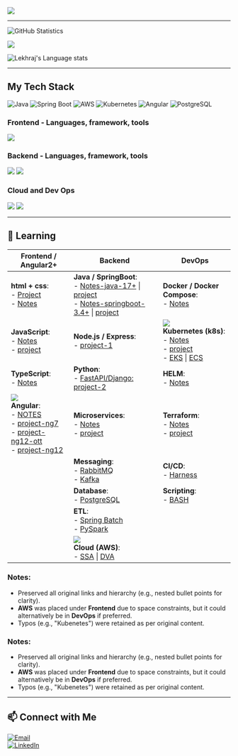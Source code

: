 ![](https://komarev.com/ghpvc/?username=lekhrajdinkar)  

---

![GitHub Statistics](https://github-readme-stats.vercel.app/api?username=lekhrajdinkar&show_icons=true&theme=light) 

![](https://github-readme-streak-stats.herokuapp.com?user=lekhrajdinkar&theme=light)

![Lekhraj's Language stats](https://github-readme-stats-eight-theta.vercel.app/api/top-langs/?username=lekhrajdinkar&layout=compact&langs_count=8&hide_border=true&theme=light&hide=Jupyter%20Notebook,HTML)

---
## My Tech Stack  
![Java](https://img.shields.io/badge/Java-ED8B00?style=for-the-badge&logo=java&logoColor=white)
![Spring Boot](https://img.shields.io/badge/Spring_Boot-6DB33F?style=for-the-badge&logo=spring-boot&logoColor=white)
![AWS](https://img.shields.io/badge/AWS-232F3E?style=for-the-badge&logo=amazon-aws&logoColor=white)
![Kubernetes](https://img.shields.io/badge/Kubernetes-326CE5?style=for-the-badge&logo=kubernetes&logoColor=white)
![Angular](https://img.shields.io/badge/Angular-DD0031?style=for-the-badge&logo=angular&logoColor=white)
![PostgreSQL](https://img.shields.io/badge/PostgreSQL-316192?style=for-the-badge&logo=postgresql&logoColor=white)


### Frontend - Languages, framework, tools
<img src="https://skillicons.dev/icons?i=angular,ts,css,html,js,redux,rxjs,npm,nodejs&theme=light" />

### Backend - Languages, framework, tools
<img src="https://skillicons.dev/icons?i=java,spring,hibernate,python,django,nodejs,maven,postgres&theme=light" />  
<img src="https://skillicons.dev/icons?i=eclipse,idea,pycharm,vscode,postman,kafka,rabbitmq&theme=light" />

### Cloud and Dev Ops
<img src="https://skillicons.dev/icons?i=aws,terraform&theme=light" />
<img src="https://skillicons.dev/icons?i=docker,kubernetes,git,github,linux,bash&theme=light" />

---

## 🌱 Learning  

| **Frontend / Angular2+**              | **Backend**                      | **DevOps**                      |
|----------------------------------------|----------------------------------|----------------------------------|
| **html + css**:<br> - [Project](https://github.com/lekhrajdinkar/01-front-end-pack/tree/master/StyleHTML)<br> - [Notes](https://github.com/lekhrajdinkar/01-front-end-pack/tree/master/01-Frontend-html-css-maximilliam-2018/NOTES-CSS) | **Java / SpringBoot**:<br> - [Notes-java-17+](https://github.com/lekhrajdinkar/02-Java17/tree/main/Notes) \| [project](https://github.com/lekhrajdinkar/02-Java17)<br> - [Notes-springboot-3.4+](https://github.com/lekhrajdinkar/02-backend-java-spring/tree/main/00_Springboot) \| [project](https://github.com/lekhrajdinkar/02-backend-java-spring/tree/main/src/main/java/com/lekhraj/java/spring) | **Docker / Docker Compose**:<br> - [Notes](https://github.com/lekhrajdinkar/02-backend-java-spring/tree/main/02_docker) |
| **JavaScript**:<br> - [Notes](https://github.com/lekhrajdinkar/01-front-end-pack/tree/master/VanillaJS/NOTES_JS)<br> - [project](https://github.com/lekhrajdinkar/01-front-end-pack/tree/master/VanillaJS) | **Node.js / Express**:<br> - [project-1](https://github.com/lekhrajdinkar/02-Backend-API-NodeJS) | <img src="https://skillicons.dev/icons?i=kubernetes&theme=light"/> <br> **Kubernetes (k8s)**:<br> - [Notes](https://github.com/lekhrajdinkar/02-backend-java-spring/tree/main/03_Kubernetes)<br> - [project](https://github.com/lekhrajdinkar/02-backend-java-spring/tree/main/03_Kubernetes/00_project)<br> - [EKS](https://github.com/lekhrajdinkar/02-backend-java-spring/tree/main/03_Kubernetes/04_EKS) \| [ECS](https://github.com/lekhrajdinkar/02-backend-java-spring/tree/main/03_Kubernetes/03_ECS) |
| **TypeScript**:<br> - [Notes](https://github.com/lekhrajdinkar/01-front-end-pack/tree/master/SupersetTS) | **Python**:<br> - [FastAPI/Django: project-2](https://github.com/lekhrajdinkar/02-Backend-Python) | **HELM**:<br> - [Notes](https://github.com/lekhrajdinkar/02-backend-java-spring/tree/main/03_Kubernetes/05_helm) |
| <img src="https://skillicons.dev/icons?i=angular&theme=light"/> <br> **Angular**:<br> - [NOTES](https://github.com/lekhrajdinkar/01-Frontend-Angular6-fundamentals/tree/master/notes)<br> - [project-ng7](https://github.com/lekhrajdinkar/01-Frontend-MEAN-stack)<br> - [project-ng12-ott](https://github.com/lekhrajdinkar/99-project-01-OTT-ng)<br> - [project-ng12](https://github.com/lekhrajdinkar/01-front-end-pack/tree/master/ng12) | **Microservices**:<br> - [Notes](https://github.com/lekhrajdinkar/03-spring-cloud-v2/tree/main/Notes)<br> - [project](https://github.com/lekhrajdinkar/03-spring-cloud-v2) | **Terraform**:<br> - [Notes](https://github.com/lekhrajdinkar/02-backend-java-spring/tree/main/04_terraform)<br> - [project](https://github.com/lekhrajdinkar/02-backend-java-spring/tree/main/04_terraform/project/aws-config-maps) |
| | **Messaging**:<br> - [RabbitMQ](https://github.com/lekhrajdinkar/02-backend-java-spring/blob/main/06_messaging/rmq/06_Messaging_rabbitMQ.md)<br> - [Kafka](https://github.com/lekhrajdinkar/02-backend-java-spring/tree/main/06_messaging/kakfa) | **CI/CD**:<br> - [Harness](https://github.com/lekhrajdinkar/02-backend-java-spring/tree/main/05_harness) |
| | **Database**:<br> - [PostgreSQL](https://github.com/lekhrajdinkar/02-backend-java-spring/tree/main/08_Database/01_rdbms) | **Scripting**:<br> - [BASH](https://github.com/lekhrajdinkar/02-backend-java-spring/tree/main/07_scripting/bash_script) |
| | **ETL**:<br> - [Spring Batch](https://github.com/lekhrajdinkar/02-backend-java-spring/tree/main/09_ETL/01_spring-batch)<br> - [PySpark](https://github.com/lekhrajdinkar/02-backend-java-spring/tree/main/09_ETL/02_py-spark) | |
| | <img src="https://skillicons.dev/icons?i=aws&theme=light" /> <br> **Cloud (AWS)**:<br> - [SSA](https://github.com/lekhrajdinkar/02-backend-java-spring/tree/main/01_aws) \| [DVA](https://github.com/lekhrajdinkar/02-backend-java-spring/blob/main/01_aws/00_DVA-C02/00_DVA.md) | |

### Notes:
- Preserved all original links and hierarchy (e.g., nested bullet points for clarity).
- **AWS** was placed under **Frontend** due to space constraints, but it could alternatively be in **DevOps** if preferred.
- Typos (e.g., "Kubenetes") were retained as per original content.

### Notes:
- Preserved all original links and hierarchy (e.g., nested bullet points for clarity).
- **AWS** was placed under **Frontend** due to space constraints, but it could alternatively be in **DevOps** if preferred.
- Typos (e.g., "Kubenetes") were retained as per original content.

---
## 📫 Connect with Me  
[![Email](https://img.shields.io/badge/Email-D14836?style=for-the-badge&logo=gmail&logoColor=white)](mailto:lekhrajdinkarus@gmail.com)  
[![LinkedIn](https://img.shields.io/badge/LinkedIn-0A66C2?style=for-the-badge&logo=linkedin&logoColor=white)](https://www.linkedin.com/in/lekhraj-dinkar-25872140/)  
  
